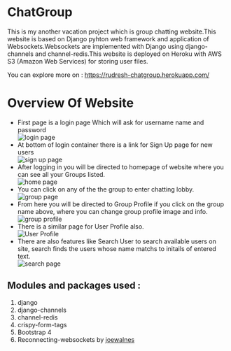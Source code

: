 # ChatGroup
This is my another vacation project which is group chatting website.This website is based on Django pyhton web framework and application of Websockets.Websockets are implemented with Django using django-channels and channel-redis.This website is deployed on Heroku with AWS S3 (Amazon Web Services) for storing user files.  
  

You can explore more on : <https://rudresh-chatgroup.herokuapp.com/>  
# Overview Of Website
* First page is a login page Which will ask for username name and password  
![login page](https://raw.githubusercontent.com/RudreshVeerkhare/ChatGroup/master/readme%20images/login.png "login page")  
* At bottom of login container there is a link for Sign Up page for new users  
![sign up page](https://raw.githubusercontent.com/RudreshVeerkhare/ChatGroup/master/readme%20images/register.png "register page")  
* After logging in you will be directed to homepage of website where you can see all your Groups listed.  
![home page](https://raw.githubusercontent.com/RudreshVeerkhare/ChatGroup/master/readme%20images/home.png "home page")  
* You can click on any of the the group to enter chatting lobby.  
![group page](https://raw.githubusercontent.com/RudreshVeerkhare/ChatGroup/master/readme%20images/group.png)  
* From here you will be directed to Group Profile if you click on the group name above, where you can change group profile image and info.  
![group profile](https://raw.githubusercontent.com/RudreshVeerkhare/ChatGroup/master/readme%20images/group_profile.png "group profile")  
* There is a similar page for User Profile also.  
![User Profile](https://raw.githubusercontent.com/RudreshVeerkhare/ChatGroup/master/readme%20images/user_profile.png)  
* There are also features like Search User to search available users on site, search finds the users whose name matchs to initails of entered text.  
![search page](https://raw.githubusercontent.com/RudreshVeerkhare/ChatGroup/master/readme%20images/search_user.png)  
## Modules and packages used :
1) django  
2) django-channels
3) channel-redis  
4) crispy-form-tags  
5) Bootstrap 4  
6) Reconnecting-websockets by  [joewalnes](https://github.com/joewalnes/reconnecting-websocket "reconnecting-websockets github repository")  



